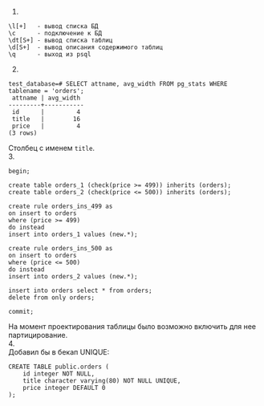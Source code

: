 1.  
```
\l[+]   - вывод списка БД
\c      - подключение к БД
\dt[S+] - вывод списка таблиц
\d[S+]  - вывод описания содержимого таблиц
\q      - выход из psql
```
2.  
```
test_database=# SELECT attname, avg_width FROM pg_stats WHERE tablename = 'orders';
 attname | avg_width 
---------+-----------
 id      |         4
 title   |        16
 price   |         4
(3 rows)
```
Столбец с именем `title`.  
3.  
```
begin;

create table orders_1 (check(price >= 499)) inherits (orders);
create table orders_2 (check(price <= 500)) inherits (orders);

create rule orders_ins_499 as 
on insert to orders
where (price >= 499)
do instead 
insert into orders_1 values (new.*);

create rule orders_ins_500 as 
on insert to orders
where (price <= 500)
do instead 
insert into orders_2 values (new.*);

insert into orders select * from orders;
delete from only orders;

commit;
```
На момент проектирования таблицы было возможно включить для нее партицирование.  
4.  
Добавил бы в бекап UNIQUE:  
```
CREATE TABLE public.orders (
    id integer NOT NULL,
    title character varying(80) NOT NULL UNIQUE,
    price integer DEFAULT 0
);
```
